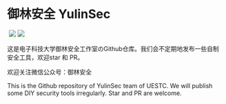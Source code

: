 # 御林安全 YulinSec
![]()
![](https://img.shields.io/badge/Star-114-blue)
![](https://img.shields.io/badge/Repo-5-green)

这是电子科技大学御林安全工作室のGithub仓库。我们会不定期地发布一些自制安全工具，欢迎star 和 PR。

欢迎关注微信公众号：御林安全

This is the Github repository of YulinSec team of UESTC. We will publish some DIY security tools irregularly. Star and PR are welcome.
